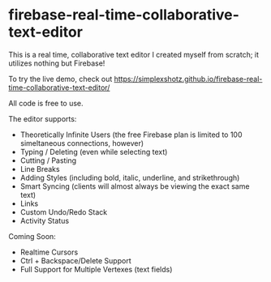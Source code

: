 # firebase-real-time-collaborative-text-editor
This is a real time, collaborative text editor I created myself from scratch; it utilizes nothing but Firebase!

To try the live demo, check out https://simplexshotz.github.io/firebase-real-time-collaborative-text-editor/

All code is free to use.

The editor supports:
 - Theoretically Infinite Users (the free Firebase plan is limited to 100 simeltaneous connections, however)
 - Typing / Deleting (even while selecting text)
 - Cutting / Pasting
 - Line Breaks
 - Adding Styles (including bold, italic, underline, and strikethrough)
 - Smart Syncing (clients will almost always be viewing the exact same text)
 - Links
 - Custom Undo/Redo Stack
 - Activity Status

Coming Soon:
 - Realtime Cursors
 - Ctrl + Backspace/Delete Support
 - Full Support for Multiple Vertexes (text fields)
